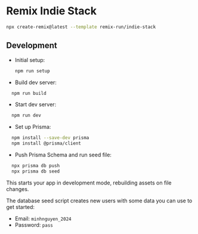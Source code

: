 # Remix Indie Stack


```sh
npx create-remix@latest --template remix-run/indie-stack
```


## Development

- Initial setup:

  ```sh
  npm run setup
  ```
- Build dev server:

```sh
  npm run build
  ```

- Start dev server:

```sh
  npm run dev
  ```

- Set up Prisma:
```sh
  npm install --save-dev prisma
  npm install @prisma/client
  ```

  
- Push Prisma Schema and run seed file:

```sh
  npx prisma db push
  npx prisma db seed
  ```

This starts your app in development mode, rebuilding assets on file changes.

The database seed script creates new users with some data you can use to get started:

- Email: `minhnguyen_2024`
- Password: `pass`


